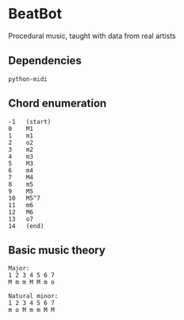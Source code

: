 # BeatBot
Procedural music, taught with data from real artists

## Dependencies
```
python-midi
```

## Chord enumeration
```
-1   (start)
0    M1
1    m1
2    o2
3    m2
4    m3
5    M3
6    m4
7    M4
8    m5
9    M5
10   M5^7
11   m6
12   M6
13   o7
14   (end)
```

## Basic music theory
```
Major:
1 2 3 4 5 6 7
M m m M M m o

Natural minor:
1 2 3 4 5 6 7
m o M m m M M
```
